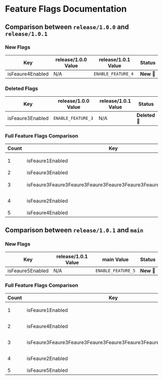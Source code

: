 # Feature Flags Documentation

## Comparison between `release/1.0.0` and `release/1.0.1`
### New Flags
| Key | release/1.0.0 Value | release/1.0.1 Value | Status |
|-----|--------------------|--------------------|--------|
| isFeaure4Enabled | N/A | `ENABLE_FEATURE_4` | **New 🔵** |

### Deleted Flags
| Key | release/1.0.0 Value | release/1.0.1 Value | Status |
|-----|--------------------|--------------------|--------|
| isFeaure3Enabled | `ENABLE_FEATURE_3` | N/A | **Deleted 🔴** |

### Full Feature Flags Comparison
| Count | Key | release/1.0.0 Value | release/1.0.1 Value | Status |
|-------|-----|--------------------|--------------------|--------|
| 1 | isFeaure1Enabled | `ENABLE_FEATURE_1` | `ENABLE_FEATURE_1` | **Unchanged ⚪** |
| 2 | isFeaure3Enabled | `ENABLE_FEATURE_3` | `N/A` | **Deleted 🔴** |
| 3 | isFeaure3Feaure3Feaure3Feaure3Feaure3Feaure3Feaure3Feaure3Enabled | `ENABLE_Feaure3Feaure3Feaure3Feaure3Feaure3Feaure3Feaure3Feaure_3` | `ENABLE_Feaure3Feaure3Feaure3Feaure3Feaure3Feaure3Feaure3Feaure_3` | **Unchanged ⚪** |
| 4 | isFeaure2Enabled | `ENABLE_FEATURE_2` | `ENABLE_FEATURE_2` | **Unchanged ⚪** |
| 5 | isFeaure4Enabled | `N/A` | `ENABLE_FEATURE_4` | **New 🔵** |
## Comparison between `release/1.0.1` and `main`
### New Flags
| Key | release/1.0.1 Value | main Value | Status |
|-----|--------------------|--------------------|--------|
| isFeaure5Enabled | N/A | `ENABLE_FEATURE_5` | **New 🔵** |

### Full Feature Flags Comparison
| Count | Key | release/1.0.1 Value | main Value | Status |
|-------|-----|--------------------|--------------------|--------|
| 1 | isFeaure1Enabled | `ENABLE_FEATURE_1` | `ENABLE_FEATURE_1` | **Unchanged ⚪** |
| 2 | isFeaure4Enabled | `ENABLE_FEATURE_4` | `ENABLE_FEATURE_4` | **Unchanged ⚪** |
| 3 | isFeaure3Feaure3Feaure3Feaure3Feaure3Feaure3Feaure3Feaure3Enabled | `ENABLE_Feaure3Feaure3Feaure3Feaure3Feaure3Feaure3Feaure3Feaure_3` | `ENABLE_Feaure3Feaure3Feaure3Feaure3Feaure3Feaure3Feaure3Feaure_3` | **Unchanged ⚪** |
| 4 | isFeaure2Enabled | `ENABLE_FEATURE_2` | `ENABLE_FEATURE_2` | **Unchanged ⚪** |
| 5 | isFeaure5Enabled | `N/A` | `ENABLE_FEATURE_5` | **New 🔵** |
